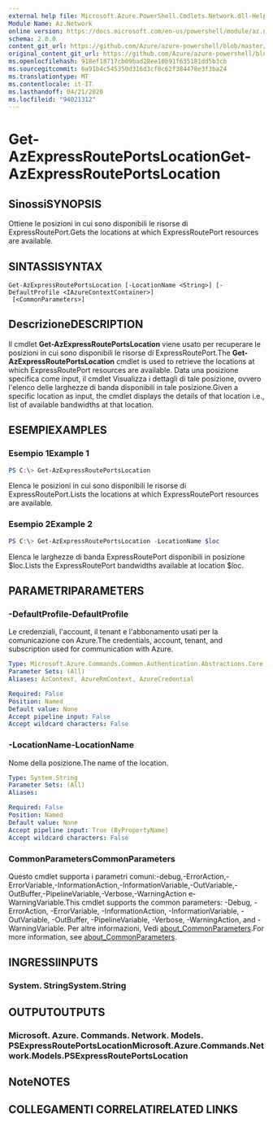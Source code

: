 ```yaml
---
external help file: Microsoft.Azure.PowerShell.Cmdlets.Network.dll-Help.xml
Module Name: Az.Network
online version: https://docs.microsoft.com/en-us/powershell/module/az.network/get-azexpressrouteportslocation
schema: 2.0.0
content_git_url: https://github.com/Azure/azure-powershell/blob/master/src/Network/Network/help/Get-AzExpressRoutePortsLocation.md
original_content_git_url: https://github.com/Azure/azure-powershell/blob/master/src/Network/Network/help/Get-AzExpressRoutePortsLocation.md
ms.openlocfilehash: 918ef18717cb09bad28ee10b91f635181dd5b3cb
ms.sourcegitcommit: 6a91b4c545350d316d3cf8c62f384478e3f3ba24
ms.translationtype: MT
ms.contentlocale: it-IT
ms.lasthandoff: 04/21/2020
ms.locfileid: "94021312"
---
```

# <span data-ttu-id="0a8ec-101">Get-AzExpressRoutePortsLocation</span><span class="sxs-lookup"><span data-stu-id="0a8ec-101">Get-AzExpressRoutePortsLocation</span></span>

## <span data-ttu-id="0a8ec-102">Sinossi</span><span class="sxs-lookup"><span data-stu-id="0a8ec-102">SYNOPSIS</span></span>
<span data-ttu-id="0a8ec-103">Ottiene le posizioni in cui sono disponibili le risorse di ExpressRoutePort.</span><span class="sxs-lookup"><span data-stu-id="0a8ec-103">Gets the locations at which ExpressRoutePort resources are available.</span></span>

## <span data-ttu-id="0a8ec-104">SINTASSI</span><span class="sxs-lookup"><span data-stu-id="0a8ec-104">SYNTAX</span></span>

```
Get-AzExpressRoutePortsLocation [-LocationName <String>] [-DefaultProfile <IAzureContextContainer>]
 [<CommonParameters>]
```

## <span data-ttu-id="0a8ec-105">Descrizione</span><span class="sxs-lookup"><span data-stu-id="0a8ec-105">DESCRIPTION</span></span>
<span data-ttu-id="0a8ec-106">Il cmdlet **Get-AzExpressRoutePortsLocation** viene usato per recuperare le posizioni in cui sono disponibili le risorse di ExpressRoutePort.</span><span class="sxs-lookup"><span data-stu-id="0a8ec-106">The **Get-AzExpressRoutePortsLocation** cmdlet is used to retrieve the locations at which ExpressRoutePort resources are available.</span></span> <span data-ttu-id="0a8ec-107">Data una posizione specifica come input, il cmdlet Visualizza i dettagli di tale posizione, ovvero l'elenco delle larghezze di banda disponibili in tale posizione.</span><span class="sxs-lookup"><span data-stu-id="0a8ec-107">Given a specific location as input, the cmdlet displays the details of that location i.e., list of available bandwidths at that location.</span></span>

## <span data-ttu-id="0a8ec-108">ESEMPI</span><span class="sxs-lookup"><span data-stu-id="0a8ec-108">EXAMPLES</span></span>

### <span data-ttu-id="0a8ec-109">Esempio 1</span><span class="sxs-lookup"><span data-stu-id="0a8ec-109">Example 1</span></span>
```powershell
PS C:\> Get-AzExpressRoutePortsLocation
```

<span data-ttu-id="0a8ec-110">Elenca le posizioni in cui sono disponibili le risorse di ExpressRoutePort.</span><span class="sxs-lookup"><span data-stu-id="0a8ec-110">Lists the locations at which ExpressRoutePort resources are available.</span></span>

### <span data-ttu-id="0a8ec-111">Esempio 2</span><span class="sxs-lookup"><span data-stu-id="0a8ec-111">Example 2</span></span>
```powershell
PS C:\> Get-AzExpressRoutePortsLocation -LocationName $loc
```

<span data-ttu-id="0a8ec-112">Elenca le larghezze di banda ExpressRoutePort disponibili in posizione $loc.</span><span class="sxs-lookup"><span data-stu-id="0a8ec-112">Lists the ExpressRoutePort bandwidths available at location $loc.</span></span>

## <span data-ttu-id="0a8ec-113">PARAMETRI</span><span class="sxs-lookup"><span data-stu-id="0a8ec-113">PARAMETERS</span></span>

### <span data-ttu-id="0a8ec-114">-DefaultProfile</span><span class="sxs-lookup"><span data-stu-id="0a8ec-114">-DefaultProfile</span></span>
<span data-ttu-id="0a8ec-115">Le credenziali, l'account, il tenant e l'abbonamento usati per la comunicazione con Azure.</span><span class="sxs-lookup"><span data-stu-id="0a8ec-115">The credentials, account, tenant, and subscription used for communication with Azure.</span></span>

```yaml
Type: Microsoft.Azure.Commands.Common.Authentication.Abstractions.Core.IAzureContextContainer
Parameter Sets: (All)
Aliases: AzContext, AzureRmContext, AzureCredential

Required: False
Position: Named
Default value: None
Accept pipeline input: False
Accept wildcard characters: False
```

### <span data-ttu-id="0a8ec-116">-LocationName</span><span class="sxs-lookup"><span data-stu-id="0a8ec-116">-LocationName</span></span>
<span data-ttu-id="0a8ec-117">Nome della posizione.</span><span class="sxs-lookup"><span data-stu-id="0a8ec-117">The name of the location.</span></span>

```yaml
Type: System.String
Parameter Sets: (All)
Aliases:

Required: False
Position: Named
Default value: None
Accept pipeline input: True (ByPropertyName)
Accept wildcard characters: False
```

### <span data-ttu-id="0a8ec-118">CommonParameters</span><span class="sxs-lookup"><span data-stu-id="0a8ec-118">CommonParameters</span></span>
<span data-ttu-id="0a8ec-119">Questo cmdlet supporta i parametri comuni:-debug,-ErrorAction,-ErrorVariable,-InformationAction,-InformationVariable,-OutVariable,-OutBuffer,-PipelineVariable,-Verbose,-WarningAction e-WarningVariable.</span><span class="sxs-lookup"><span data-stu-id="0a8ec-119">This cmdlet supports the common parameters: -Debug, -ErrorAction, -ErrorVariable, -InformationAction, -InformationVariable, -OutVariable, -OutBuffer, -PipelineVariable, -Verbose, -WarningAction, and -WarningVariable.</span></span> <span data-ttu-id="0a8ec-120">Per altre informazioni, Vedi [about_CommonParameters](http://go.microsoft.com/fwlink/?LinkID=113216).</span><span class="sxs-lookup"><span data-stu-id="0a8ec-120">For more information, see [about_CommonParameters](http://go.microsoft.com/fwlink/?LinkID=113216).</span></span>

## <span data-ttu-id="0a8ec-121">INGRESSI</span><span class="sxs-lookup"><span data-stu-id="0a8ec-121">INPUTS</span></span>

### <span data-ttu-id="0a8ec-122">System. String</span><span class="sxs-lookup"><span data-stu-id="0a8ec-122">System.String</span></span>

## <span data-ttu-id="0a8ec-123">OUTPUT</span><span class="sxs-lookup"><span data-stu-id="0a8ec-123">OUTPUTS</span></span>

### <span data-ttu-id="0a8ec-124">Microsoft. Azure. Commands. Network. Models. PSExpressRoutePortsLocation</span><span class="sxs-lookup"><span data-stu-id="0a8ec-124">Microsoft.Azure.Commands.Network.Models.PSExpressRoutePortsLocation</span></span>

## <span data-ttu-id="0a8ec-125">Note</span><span class="sxs-lookup"><span data-stu-id="0a8ec-125">NOTES</span></span>

## <span data-ttu-id="0a8ec-126">COLLEGAMENTI CORRELATI</span><span class="sxs-lookup"><span data-stu-id="0a8ec-126">RELATED LINKS</span></span>
